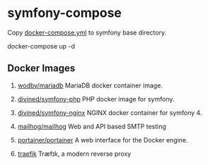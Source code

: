 # symfony-compose

Copy [docker-compose.yml](https://raw.githubusercontent.com/divined/symfony-compose/master/docker-compose.yml) to symfony base directory.

docker-compose up -d

## Docker Images

1. [wodby/mariadb](https://github.com/wodby/mariadb)
MariaDB docker container image.

2. [divined/symfony-php](https://github.com/divined/symfony-php)
PHP docker image for symfony.

3. [divined/symfony-nginx](https://github.com/divined/symfony-nginx)
NGINX docker container for symfony 4.

4. [mailhog/mailhog](https://github.com/mailhog/MailHog)
Web and API based SMTP testing

5. [portainer/portainer](https://hub.docker.com/r/portainer/portainer/)
A web interface for the Docker engine.

6. [traefik](https://hub.docker.com/_/traefik/)
Træfɪk, a modern reverse proxy
